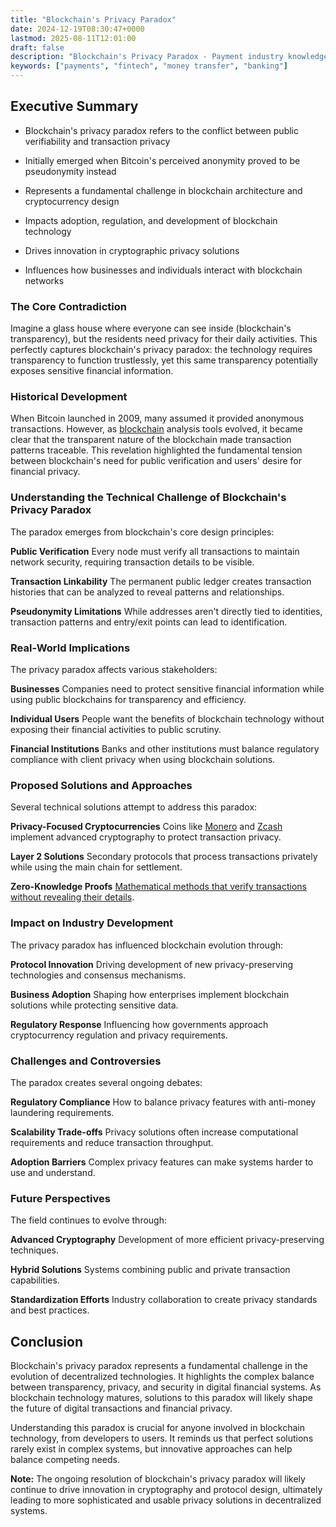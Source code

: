 ```yaml
---
title: "Blockchain's Privacy Paradox"
date: 2024-12-19T08:30:47+0000
lastmod: 2025-08-11T12:01:00
draft: false
description: "Blockchain's Privacy Paradox - Payment industry knowledge and insights"
keywords: ["payments", "fintech", "money transfer", "banking"]
---
```


## Executive Summary 

- Blockchain's privacy paradox refers to the conflict between public verifiability and transaction privacy

- Initially emerged when Bitcoin's perceived anonymity proved to be pseudonymity instead

- Represents a fundamental challenge in blockchain architecture and cryptocurrency design

- Impacts adoption, regulation, and development of blockchain technology

- Drives innovation in cryptographic privacy solutions

- Influences how businesses and individuals interact with blockchain networks

### The Core Contradiction

Imagine a glass house where everyone can see inside (blockchain's transparency), but the residents need privacy for their daily activities. This perfectly captures blockchain's privacy paradox: the technology requires transparency to function trustlessly, yet this same transparency potentially exposes sensitive financial information.

### Historical Development

When Bitcoin launched in 2009, many assumed it provided anonymous transactions. However, as [blockchain](https://faisalkhanllc.xyz/resources/payments-wiki/b/blockchain/) analysis tools evolved, it became clear that the transparent nature of the blockchain made transaction patterns traceable. This revelation highlighted the fundamental tension between blockchain's need for public verification and users' desire for financial privacy.

### Understanding the Technical Challenge of Blockchain's Privacy Paradox

The paradox emerges from blockchain's core design principles:

**Public Verification** Every node must verify all transactions to maintain network security, requiring transaction details to be visible.

**Transaction Linkability** The permanent public ledger creates transaction histories that can be analyzed to reveal patterns and relationships.

**Pseudonymity Limitations** While addresses aren't directly tied to identities, transaction patterns and entry/exit points can lead to identification.

### Real-World Implications

The privacy paradox affects various stakeholders:

**Businesses** Companies need to protect sensitive financial information while using public blockchains for transparency and efficiency.

**Individual Users** People want the benefits of blockchain technology without exposing their financial activities to public scrutiny.

**Financial Institutions** Banks and other institutions must balance regulatory compliance with client privacy when using blockchain solutions.

### Proposed Solutions and Approaches

Several technical solutions attempt to address this paradox:

**Privacy-Focused Cryptocurrencies** Coins like [Monero](https://faisalkhanllc.xyz/resources/payments-wiki/m/monero/) and [Zcash](https://faisalkhanllc.xyz/resources/payments-wiki/z/zcash/) implement advanced cryptography to protect transaction privacy.

**Layer 2 Solutions** Secondary protocols that process transactions privately while using the main chain for settlement.

**Zero-Knowledge Proofs** [Mathematical methods that verify transactions without revealing their details](https://faisalkhanllc.xyz/resources/payments-wiki/z/zero-knowledge-proof-zkp/).

### Impact on Industry Development

The privacy paradox has influenced blockchain evolution through:

**Protocol Innovation** Driving development of new privacy-preserving technologies and consensus mechanisms.

**Business Adoption** Shaping how enterprises implement blockchain solutions while protecting sensitive data.

**Regulatory Response** Influencing how governments approach cryptocurrency regulation and privacy requirements.

### Challenges and Controversies

The paradox creates several ongoing debates:

**Regulatory Compliance** How to balance privacy features with anti-money laundering requirements.

**Scalability Trade-offs** Privacy solutions often increase computational requirements and reduce transaction throughput.

**Adoption Barriers** Complex privacy features can make systems harder to use and understand.

### Future Perspectives

The field continues to evolve through:

**Advanced Cryptography** Development of more efficient privacy-preserving techniques.

**Hybrid Solutions** Systems combining public and private transaction capabilities.

**Standardization Efforts** Industry collaboration to create privacy standards and best practices.

## Conclusion

Blockchain's privacy paradox represents a fundamental challenge in the evolution of decentralized technologies. It highlights the complex balance between transparency, privacy, and security in digital financial systems. As blockchain technology matures, solutions to this paradox will likely shape the future of digital transactions and financial privacy.

Understanding this paradox is crucial for anyone involved in blockchain technology, from developers to users. It reminds us that perfect solutions rarely exist in complex systems, but innovative approaches can help balance competing needs.

**Note:** The ongoing resolution of blockchain's privacy paradox will likely continue to drive innovation in cryptography and protocol design, ultimately leading to more sophisticated and usable privacy solutions in decentralized systems.